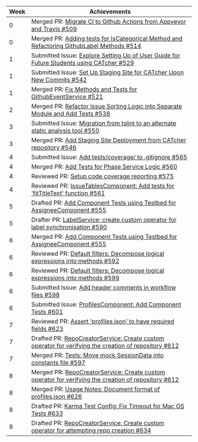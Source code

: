 | Week | Achievements                                                                                                                                 |
| ---- | -------------------------------------------------------------------------------------------------------------------------------------------- |
| 0    | Merged PR: [Migrate CI to Github Actions from Appveyor and Travis #509](https://github.com/CATcher-org/CATcher/pull/509)                     |
| 0    | Merged PR: [Adding tests for IsCategorical Method and Refactoring GithubLabel Methods #514](https://github.com/CATcher-org/CATcher/pull/514) |
| 1    | Submitted Issue: [Explore Setting Up of User Guide for Future Students using CATcher #529](https://github.com/CATcher-org/CATcher/issues/529) |
| 1    | Submitted Issue: [Set Up Staging Site for CATcher Upon New Commits #542](https://github.com/CATcher-org/CATcher/issues/542) |
| 1    | Merged PR: [Fix Methods and Tests for GithubEventService #521](https://github.com/CATcher-org/CATcher/pull/521) |
| 2    | Merged PR: [Refactor Issue Sorting Logic into Separate Module and Add Tests #538](https://github.com/CATcher-org/CATcher/pull/538) |
| 3    | Submitted Issue: [Migration from tslint to an alternate static analysis tool #550](https://github.com/CATcher-org/CATcher/issues/550) |
| 3    | Merged PR: [Add Staging Site Deployment from CATcher repository #546](https://github.com/CATcher-org/CATcher/pull/546) |
| 4    | Submitted Issue: [Add tests/coverage/ to .gitignore #565](https://github.com/CATcher-org/CATcher/issues/565) |
| 4    | Merged PR: [Add Tests for Phase Service Logic #560](https://github.com/CATcher-org/CATcher/pull/560) |
| 4    | Reviewed PR: [Setup code coverage reporting #575](https://github.com/CATcher-org/CATcher/pull/575) |
| 4    | Reviewed PR: [IssueTablesComponent: Add tests for 'fitTitleText' function #561](https://github.com/CATcher-org/CATcher/pull/561) |
| 5    | Drafted PR: [Add Component Tests using Testbed for AssigneeComponent #555](https://github.com/CATcher-org/CATcher/pull/555) |
| 5    | Drafter PR: [LabelService: create custom operator for label synchronisation #590](https://github.com/CATcher-org/CATcher/pull/590) |
| 6    | Merged PR: [Add Component Tests using Testbed for AssigneeComponent #555](https://github.com/CATcher-org/CATcher/pull/555) |
| 6    | Reviewed PR: [Default filters: Decompose logical expressions into methods #592](https://github.com/CATcher-org/CATcher/pull/592) |
| 6    | Reviewed PR: [Default filters: Decompose logical expressions into methods #599](https://github.com/CATcher-org/CATcher/pull/599) |
| 6    | Submitted Issue: [Add header comments in workflow files #598](https://github.com/CATcher-org/CATcher/issues/598) |
| 6    | Submitted Issue: [ProfilesComponent: Add Component Tests #601](https://github.com/CATcher-org/CATcher/issues/601) |
| 7    | Reviewed PR: [Assert 'profiles.json' to have required fields #623](https://github.com/CATcher-org/CATcher/pull/623) |
| 7    | Drafted PR: [RepoCreatorService: Create custom operator for verifying the creation of repository #612](https://github.com/CATcher-org/CATcher/pull/612) | 
| 7    | Merged PR: [Tests: Move mock SessionData into constants file #597](https://github.com/CATcher-org/CATcher/pull/597) | 
| 8    | Merged PR: [RepoCreatorService: Create custom operator for verifying the creation of repository #612](https://github.com/CATcher-org/CATcher/pull/612) | 
| 8    | Merged PR: [Usage Notes: Document format of profiles.json #626](https://github.com/CATcher-org/CATcher/pull/626) | 
| 8    | Drafted PR: [Karma Test Config: Fix Timeout for Mac OS Tests #633](https://github.com/CATcher-org/CATcher/pull/633) | 
| 8    | Drafted PR: [RepoCreatorService: Create custom operator for attempting repo creation #634](https://github.com/CATcher-org/CATcher/pull/634) | 